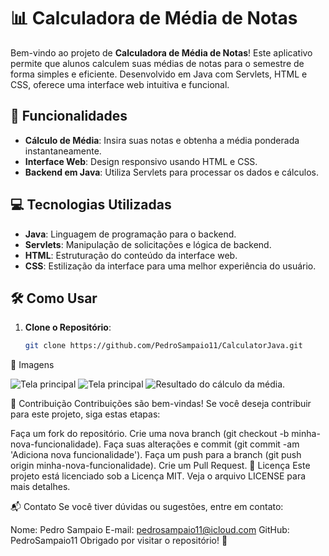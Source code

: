 # 📊 Calculadora de Média de Notas

Bem-vindo ao projeto de **Calculadora de Média de Notas**! Este aplicativo permite que alunos calculem suas médias de notas para o semestre de forma simples e eficiente. Desenvolvido em Java com Servlets, HTML e CSS, oferece uma interface web intuitiva e funcional.

## 🚀 Funcionalidades

- **Cálculo de Média**: Insira suas notas e obtenha a média ponderada instantaneamente.
- **Interface Web**: Design responsivo usando HTML e CSS.
- **Backend em Java**: Utiliza Servlets para processar os dados e cálculos.

## 💻 Tecnologias Utilizadas

- **Java**: Linguagem de programação para o backend.
- **Servlets**: Manipulação de solicitações e lógica de backend.
- **HTML**: Estruturação do conteúdo da interface web.
- **CSS**: Estilização da interface para uma melhor experiência do usuário.

## 🛠️ Como Usar

1. **Clone o Repositório**:
   ```bash
   git clone https://github.com/PedroSampaio11/CalculatorJava.git
   

 📸 Imagens   
 
![Tela principal](./web/Imagens/Tela_Inicial.png)
![Tela principal](./web/Imagens/Tela_Inicial_Activate.png)
![Resultado do cálculo da média.](./web/Imagens/resultado.png)



🤝 Contribuição
Contribuições são bem-vindas! Se você deseja contribuir para este projeto, siga estas etapas:

Faça um fork do repositório.
Crie uma nova branch (git checkout -b minha-nova-funcionalidade).
Faça suas alterações e commit (git commit -am 'Adiciona nova funcionalidade').
Faça um push para a branch (git push origin minha-nova-funcionalidade).
Crie um Pull Request.
📝 Licença
Este projeto está licenciado sob a Licença MIT. Veja o arquivo LICENSE para mais detalhes.

📬 Contato
Se você tiver dúvidas ou sugestões, entre em contato:

Nome: Pedro Sampaio
E-mail: pedrosampaio11@icloud.com
GitHub: PedroSampaio11
Obrigado por visitar o repositório! 🎉
